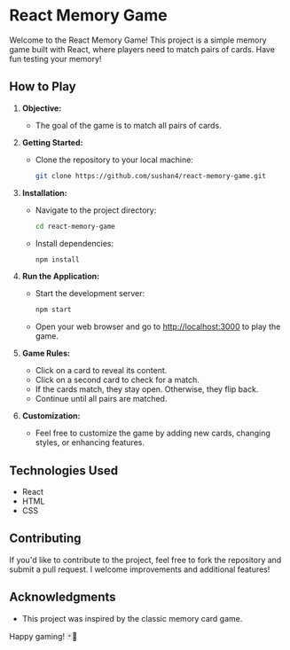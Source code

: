 # React Memory Game
Welcome to the React Memory Game! This project is a simple memory game built with React, where players need to match pairs of cards. Have fun testing your memory!

## How to Play

1. **Objective:**
   - The goal of the game is to match all pairs of cards.

2. **Getting Started:**
   - Clone the repository to your local machine:
     ```bash
     git clone https://github.com/sushan4/react-memory-game.git
     ```

3. **Installation:**
   - Navigate to the project directory:
     ```bash
     cd react-memory-game
     ```
   - Install dependencies:
     ```bash
     npm install
     ```

4. **Run the Application:**
   - Start the development server:
     ```bash
     npm start
     ```
   - Open your web browser and go to [http://localhost:3000](http://localhost:3000) to play the game.

5. **Game Rules:**
   - Click on a card to reveal its content.
   - Click on a second card to check for a match.
   - If the cards match, they stay open. Otherwise, they flip back.
   - Continue until all pairs are matched.

6. **Customization:**
   - Feel free to customize the game by adding new cards, changing styles, or enhancing features.

## Technologies Used

- React
- HTML
- CSS

## Contributing

If you'd like to contribute to the project, feel free to fork the repository and submit a pull request. I welcome improvements and additional features!

## Acknowledgments

- This project was inspired by the classic memory card game.

Happy gaming! 🃏🎉


